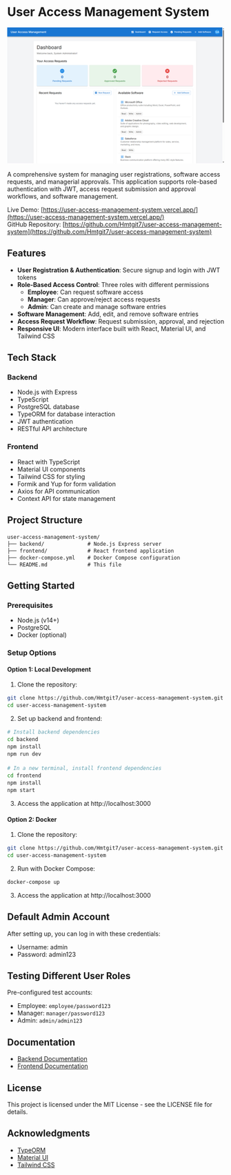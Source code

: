 # User Access Management System

![User Access Management System Screenshot](./frontend//public/image.png)

A comprehensive system for managing user registrations, software access requests, and managerial approvals. This application supports role-based authentication with JWT, access request submission and approval workflows, and software management.

Live Demo: [https://user-access-management-system.vercel.app/](https://user-access-management-system.vercel.app/)  
GitHub Repository: [https://github.com/Hmtgit7/user-access-management-system](https://github.com/Hmtgit7/user-access-management-system)

## Features

- **User Registration & Authentication**: Secure signup and login with JWT tokens
- **Role-Based Access Control**: Three roles with different permissions
  - **Employee**: Can request software access
  - **Manager**: Can approve/reject access requests
  - **Admin**: Can create and manage software entries
- **Software Management**: Add, edit, and remove software entries
- **Access Request Workflow**: Request submission, approval, and rejection
- **Responsive UI**: Modern interface built with React, Material UI, and Tailwind CSS

## Tech Stack

### Backend

- Node.js with Express
- TypeScript
- PostgreSQL database
- TypeORM for database interaction
- JWT authentication
- RESTful API architecture

### Frontend

- React with TypeScript
- Material UI components
- Tailwind CSS for styling
- Formik and Yup for form validation
- Axios for API communication
- Context API for state management

## Project Structure

```
user-access-management-system/
├── backend/              # Node.js Express server
├── frontend/             # React frontend application
├── docker-compose.yml    # Docker Compose configuration
└── README.md             # This file
```

## Getting Started

### Prerequisites

- Node.js (v14+)
- PostgreSQL
- Docker (optional)

### Setup Options

#### Option 1: Local Development

1. Clone the repository:

```bash
git clone https://github.com/Hmtgit7/user-access-management-system.git
cd user-access-management-system
```

2. Set up backend and frontend:

```bash
# Install backend dependencies
cd backend
npm install
npm run dev

# In a new terminal, install frontend dependencies
cd frontend
npm install
npm start
```

3. Access the application at http://localhost:3000

#### Option 2: Docker

1. Clone the repository:

```bash
git clone https://github.com/Hmtgit7/user-access-management-system.git
cd user-access-management-system
```

2. Run with Docker Compose:

```bash
docker-compose up
```

3. Access the application at http://localhost:3000

## Default Admin Account

After setting up, you can log in with these credentials:

- Username: admin
- Password: admin123

## Testing Different User Roles

Pre-configured test accounts:

- Employee: `employee/password123`
- Manager: `manager/password123`
- Admin: `admin/admin123`

## Documentation

- [Backend Documentation](./backend/README.md)
- [Frontend Documentation](./frontend/README.md)

## License

This project is licensed under the MIT License - see the LICENSE file for details.

## Acknowledgments

- [TypeORM](https://typeorm.io/)
- [Material UI](https://mui.com/)
- [Tailwind CSS](https://tailwindcss.com/)
